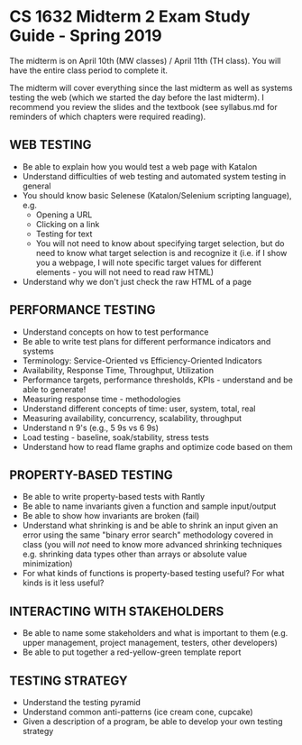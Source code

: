 # CS 1632 Midterm 2 Exam Study Guide - Spring 2019

The midterm is on April 10th (MW classes) / April 11th (TH class).  You will have the entire class period to complete it.

The midterm will cover everything since the last midterm as well as systems testing the web (which we started the day before the last midterm).  I recommend you review the slides and the textbook (see syllabus.md for reminders of which chapters were required reading).

## WEB TESTING
* Be able to explain how you would test a web page with Katalon
* Understand difficulties of web testing and automated system testing in general
* You should know basic Selenese (Katalon/Selenium scripting language), e.g.
  * Opening a URL
  * Clicking on a link
  * Testing for text
  * You will not need to know about specifying target selection, but do need to know what target selection is and recognize it (i.e. if I show you a webpage, I will note specific target values for different elements - you will not need to read raw HTML)
* Understand why we don't just check the raw HTML of a page

## PERFORMANCE TESTING
* Understand concepts on how to test performance
* Be able to write test plans for different performance indicators and systems
* Terminology: Service-Oriented vs Efficiency-Oriented Indicators
* Availability, Response Time, Throughput, Utilization
* Performance targets, performance thresholds, KPIs - understand and be able to generate!
* Measuring response time - methodologies
* Understand different concepts of time: user, system, total, real
* Measuring availability, concurrency, scalability, throughput
* Understand n 9's (e.g., 5 9s vs 6 9s)
* Load testing - baseline, soak/stability, stress tests
* Understand how to read flame graphs and optimize code based on them

## PROPERTY-BASED TESTING
* Be able to write property-based tests with Rantly
* Be able to name invariants given a function and sample input/output
* Be able to show how invariants are broken (fail)
* Understand what shrinking is and be able to shrink an input given an error using the same "binary error search" methodology covered in class (you will _not_ need to know more advanced shrinking techniques e.g. shrinking data types other than arrays or absolute value minimization)
* For what kinds of functions is property-based testing useful?  For what kinds is it less useful?

## INTERACTING WITH STAKEHOLDERS
* Be able to name some stakeholders and what is important to them (e.g. upper management, project management, testers, other developers)
* Be able to put together a red-yellow-green template report

## TESTING STRATEGY
* Understand the testing pyramid
* Understand common anti-patterns (ice cream cone, cupcake)
* Given a description of a program, be able to develop your own testing strategy

